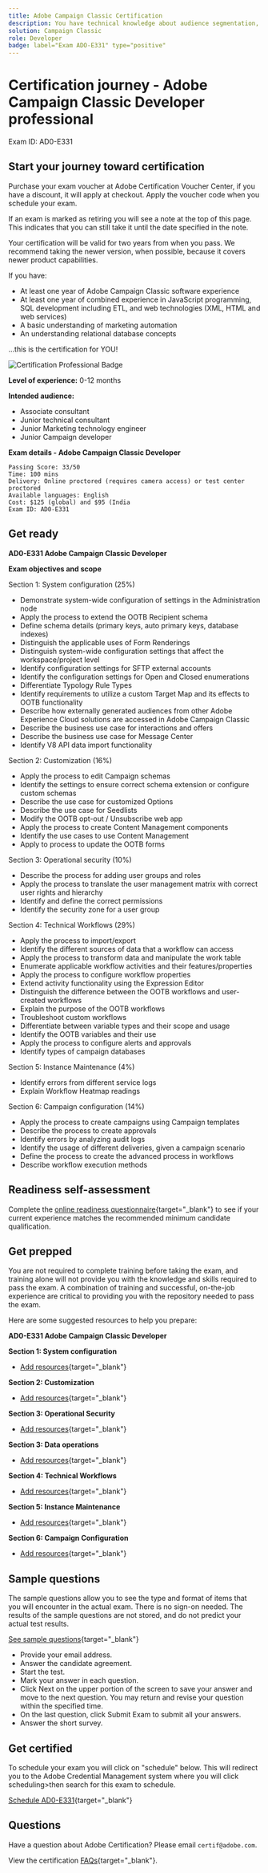 ```yaml
---
title: Adobe Campaign Classic Certification
description: You have technical knowledge about audience segmentation, destination exports, and activation on real time basis for unified profiles that adhere to data and privacy regulations, customer data platforms (CDP) and knowledge of Adobe Experience Platform.
solution: Campaign Classic
role: Developer
badge: label="Exam ADO-E331" type="positive"
---
```

# Certification journey - Adobe Campaign Classic Developer professional

Exam ID: AD0-E331

## Start your journey toward certification

Purchase your exam voucher at Adobe Certification Voucher Center, if you have a discount, it will apply at checkout. Apply the voucher code when you schedule your exam.

If an exam is marked as retiring you will see a note at the top of this page. This indicates that you can still take it until the date specified in the note. 

Your certification will be valid for two years from when you pass. We recommend taking the newer version, when possible, because it covers newer product capabilities.

If you have:

* At least one year of Adobe Campaign Classic software experience
* At least one year of combined experience in JavaScript programming, SQL development including ETL, and web technologies (XML, HTML and web services)
* A basic understanding of marketing automation
* An understanding relational database concepts

...this is the certification for YOU!

![Certification Professional Badge](/help/certifications/assets/professional-badge-small.png)

**Level of experience:** 0-12 months

**Intended audience:**

* Associate consultant
* Junior technical consultant
* Junior Marketing technology engineer
* Junior Campaign developer

**Exam details - Adobe Campaign Classic Developer**

```
Passing Score: 33/50
Time: 100 mins
Delivery: Online proctored (requires camera access) or test center proctored
Available languages: English
Cost: $125 (global) and $95 (India
Exam ID: AD0-E331

```

## Get ready

**AD0-E331 Adobe Campaign Classic Developer**

**Exam objectives and scope**

Section 1: System configuration (25%)

* Demonstrate system-wide configuration of settings in the Administration node
* Apply the process to extend the OOTB Recipient schema
* Define schema details (primary keys, auto primary keys, database indexes)
* Distinguish the applicable uses of Form Renderings
* Distinguish system-wide configuration settings that affect the workspace/project level
* Identify configuration settings for SFTP external accounts
* Identify the configuration settings for Open and Closed enumerations
* Differentiate Typology Rule Types
* Identify requirements to utilize a custom Target Map and its effects to OOTB functionality
* Describe how externally generated audiences from other Adobe Experience Cloud solutions are accessed in Adobe Campaign Classic
* Describe the business use case for interactions and offers
* Describe the business use case for Message Center
* Identify V8 API data import functionality

Section 2: Customization (16%)

* Apply the process to edit Campaign schemas
* Identify the settings to ensure correct schema extension or configure custom schemas
* Describe the use case for customized Options
* Describe the use case for Seedlists
* Modify the OOTB opt-out / Unsubscribe web app
* Apply the process to create Content Management components
* Identify the use cases to use Content Management
* Apply to process to update the OOTB forms

Section 3: Operational security (10%)

* Describe the process for adding user groups and roles
* Apply the process to translate the user management matrix with correct user rights and hierarchy
* Identify and define the correct permissions
* Identify the security zone for a user group

Section 4: Technical Workflows (29%)

* Apply the process to import/export
* Identify the different sources of data that a workflow can access
* Apply the process to transform data and manipulate the work table
* Enumerate applicable workflow activities and their features/properties
* Apply the process to configure workflow properties
* Extend activity functionality using the Expression Editor
* Distinguish the difference between the OOTB workflows and user-created workflows
* Explain the purpose of the OOTB workflows
* Troubleshoot custom workflows
* Differentiate between variable types and their scope and usage
* Identify the OOTB variables and their use
* Apply the process to configure alerts and approvals
* Identify types of campaign databases

Section 5: Instance Maintenance (4%)

* Identify errors from different service logs
* Explain Workflow Heatmap readings

Section 6: Campaign configuration (14%)

* Apply the process to create campaigns using Campaign templates
* Describe the process to create approvals
* Identify errors by analyzing audit logs
* Identify the usage of different deliveries, given a campaign scenario
* Define the process to create the advanced process in workflows
* Describe workflow execution methods

## Readiness self-assessment

Complete the [online readiness questionnaire](https://scorpion.caveon.com/launchpad/ad-q-e407-readiness-questionnaire-for-adobe-target-architect-master-exam-copy-ze1175/ad-q-e313-readiness-questionnaire-for-adobe-campaign-classic-developer-professional-exam){target="_blank"} to see if your current experience matches the recommended minimum candidate qualification.

## Get prepped

You are not required to complete training before taking the exam, and training alone will not provide you with the knowledge and skills required to pass the exam. A combination of training and successful, on-the-job experience are critical to providing you with the repository needed to pass the exam.

Here are some suggested resources to help you prepare:

**AD0-E331 Adobe Campaign Classic Developer**

**Section 1: System configuration**

* [Add resources](https://one.workfront.com/s/document-item?bundleId=workfront-classic&topicId=Content%2FWorkfront_basics%2FUsing_Notifications%2F_use-notifications.htm&_LANG=en){target="_blank"}

**Section 2: Customization**

* [Add resources](https://one.workfront.com/s/document-item?bundleId=workfront-classic&topicId=Content%2FWorkfront_basics%2FUsing_Notifications%2F_use-notifications.htm&_LANG=en){target="_blank"}

**Section 3: Operational Security**

* [Add resources](https://one.workfront.com/s/document-item?bundleId=workfront-classic&topicId=Content%2FWorkfront_basics%2FUsing_Notifications%2F_use-notifications.htm&_LANG=en){target="_blank"}

**Section 3: Data operations**

* [Add resources](https://one.workfront.com/s/document-item?bundleId=workfront-classic&topicId=Content%2FWorkfront_basics%2FUsing_Notifications%2F_use-notifications.htm&_LANG=en){target="_blank"}

**Section 4: Technical Workflows**

* [Add resources](https://one.workfront.com/s/document-item?bundleId=workfront-classic&topicId=Content%2FWorkfront_basics%2FUsing_Notifications%2F_use-notifications.htm&_LANG=en){target="_blank"}

**Section 5: Instance Maintenance**

* [Add resources](https://one.workfront.com/s/document-item?bundleId=workfront-classic&topicId=Content%2FWorkfront_basics%2FUsing_Notifications%2F_use-notifications.htm&_LANG=en){target="_blank"}

**Section 6: Campaign Configuration**

* [Add resources](https://one.workfront.com/s/document-item?bundleId=workfront-classic&topicId=Content%2FWorkfront_basics%2FUsing_Notifications%2F_use-notifications.htm&_LANG=en){target="_blank"}

## Sample questions

The sample questions allow you to see the type and format of items that you will encounter in the actual exam. There is no sign-on needed. The results of the sample questions are not stored, and do not predict your actual test results.

[See sample questions](https://scorpion.caveon.com/launchpad/ad0-e331-adobe-campaign-classic-developer-professional-copy-ixmxw7){target="_blank"}

* Provide your email address.
* Answer the candidate agreement.
* Start the test.
* Mark your answer in each question.
* Click Next on the upper portion of the screen to save your answer and move to the next question. You may return and revise your question within the specified time.
* On the last question, click Submit Exam to submit all your answers.
* Answer the short survey.

## Get certified

To schedule your exam you will click on "schedule" below. This will redirect you to the Adobe Credential Management system where you will click scheduling>then search for this exam to schedule.

[Schedule AD0-E331](https://learning.adobe.com/api.certify.json){target="_blank"}

## Questions

Have a question about Adobe Certification? Please email `certif@adobe.com`.

View the certification [FAQs](https://solutionpartners.adobe.com/solution-partners/training_and_certification/certification/certification_faq.html#){target="_blank"}.
